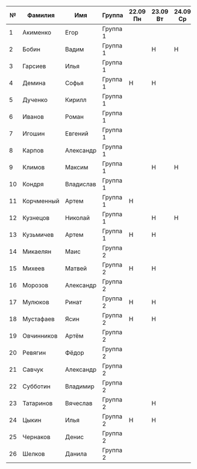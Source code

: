 | №  | Фамилия       | Имя       | Группа   | 22.09 Пн | 23.09 Вт | 24.09 Ср | 25.09 Чт | 26.09 Пт | 29.09 Пн | 30.09 Вт | 01.10 Ср | 02.10 Чт | 03.10 Пт | 06.10 Пн | 07.10 Вт | 08.10 Ср | 09.10 Чт | 10.10 Пт |
|----|---------------|-----------|----------|----------|----------|----------|----------|----------|----------|----------|----------|----------|----------|----------|----------|----------|----------|----------|
| 1  | Акименко      | Егор      | Группа 1 |          |          |          |          |          |          | Н        | Н        |          |          |          |          |          |          |          |
| 2  | Бобин         | Вадим     | Группа 1 |          | Н        | Н        | Н        | Н        | Н        | Н        | Н        |          |          |          |          |          |          |          |
| 3  | Гарсиев       | Илья      | Группа 1 |          |          |          |          |          |          | Н        | Н        | Н        |          |          |          |          |          |          |
| 4  | Демина        | Софья     | Группа 1 | Н        | Н        |          |          |          |          | Н        | Н        | Н        |          |          |          |          |          |          |
| 5  | Дученко       | Кирилл    | Группа 1 |          |          |          |          |          |          |          |          |          |          |          |          |          |          |          |
| 6  | Иванов        | Роман     | Группа 1 |          |          |          |          |          |          |          |          |          |          |          |          |          |          |          |
| 7  | Игошин        | Евгений   | Группа 1 |          |          |          |          |          |          |          |          |          |          |          |          |          |          |          |
| 8  | Карпов        | Александр | Группа 1 |          |          |          |          |          |          |          |          | Н        |          |          |          |          |          |          |
| 9  | Климов        | Максим    | Группа 1 |          | Н        | Н        | Н        | Н        | Н        |          |          |          |          |          |          |          |          |          |
| 10 | Кондря        | Владислав | Группа 1 |          |          |          |          |          |          | Н        |          |          |          |          |          |          |          |          |
| 11 | Корчменный    | Артем     | Группа 1 | Н        |          |          |          |          |          | Н        | Н        | Н        |          |          |          |          |          |          |
| 12 | Кузнецов      | Николай   | Группа 1 |          | Н        | Н        | Н        | Н        | Н        |          |          | Н        |          |          |          |          |          |          |
| 13 | Кузьмичев     | Артем     | Группа 1 | Н        | Н        |          | Н        |          |          | Н        | Н        | Н        |          |          |          |          |          |          |
| 14 | Микаелян      | Маис      | Группа 2 |          |          |          |          |          |          |          |          |          |          |          |          |          |          |          |
| 15 | Михеев        | Матвей    | Группа 2 | Н        | Н        |          | Н        |          |          | Н        | Н        |          |          |          |          |          |          |          |
| 16 | Морозов       | Александр | Группа 2 |          |          |          |          |          |          |          |          |          |          |          |          |          |          |          |
| 17 | Мулюков       | Ринат     | Группа 2 | Н        | Н        |          | Н        |          |          |          |          | Н        |          |          |          |          |          |          |
| 18 | Мустафаев     | Ясин      | Группа 2 | Н        | Н        |          | Н        |          |          | Н        | Н        | Н        |          |          |          |          |          |          |
| 19 | Овчинников    | Артём     | Группа 2 |          |          |          |          |          |          |          | Н        | Н        |          |          |          |          |          |          |
| 20 | Ревягин       | Фёдор     | Группа 2 |          |          |          |          |          |          |          |          |          |          |          |          |          |          |          |
| 21 | Савчук        | Александр | Группа 2 |          |          |          |          |          |          |          |          |          |          |          |          |          |          |          |
| 22 | Субботин      | Владимир  | Группа 2 |          |          |          |          |          |          |          |          | Н        |          |          |          |          |          |          |
| 23 | Татаринов     | Вячеслав  | Группа 2 |          | Н        |          | Н        |          |          | Н        | Н        | Н        |          |          |          |          |          |          |
| 24 | Цыкин         | Илья      | Группа 2 | Н        | Н        |          |          |          |          | Н        |          |          |          |          |          |          |          |          |
| 25 | Чернаков      | Денис     | Группа 2 |          |          |          |          |          |          |          |          |          |          |          | ✅       |          |          |          |
| 26 | Шелков        | Данила    | Группа 2 |          |          |          |          |          |          |          |          |          |          |          |          |          |          |          |
